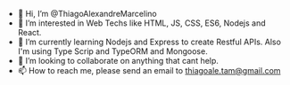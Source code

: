 - 👋 Hi, I’m @ThiagoAlexandreMarcelino
- 👀 I’m interested in Web Techs like HTML, JS, CSS, ES6, Nodejs and React. 
- 🌱 I’m currently learning Nodejs and Express to create Restful APIs. Also I'm using Type Scrip and TypeORM and Mongoose.
- 💞️ I’m looking to collaborate on anything that cant help.
- 📫 How to reach me, please send an email to thiagoale.tam@gmail.com

<!---
ThiagoAlexandreMarcelino/ThiagoAlexandreMarcelino is a ✨ special ✨ repository because its `README.md` (this file) appears on your GitHub profile.
You can click the Preview link to take a look at your changes.
--->
